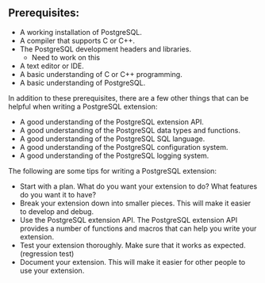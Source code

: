 ## Prerequisites: 
-   A working installation of PostgreSQL.
-   A compiler that supports C or C++.
-   The PostgreSQL development headers and libraries.
    - Need to work on this
-   A text editor or IDE.
-   A basic understanding of C or C++ programming.
-   A basic understanding of PostgreSQL.

In addition to these prerequisites, there are a few other things that can be helpful when writing a PostgreSQL extension:
-   A good understanding of the PostgreSQL extension API.
-   A good understanding of the PostgreSQL data types and functions.
-   A good understanding of the PostgreSQL SQL language.
-   A good understanding of the PostgreSQL configuration system.
-   A good understanding of the PostgreSQL logging system.

The following are some tips for writing a PostgreSQL extension:

-   Start with a plan. What do you want your extension to do? What features do you want it to have?
-   Break your extension down into smaller pieces. This will make it easier to develop and debug.
-   Use the PostgreSQL extension API. The PostgreSQL extension API provides a number of functions and macros that can help you write your extension.
-   Test your extension thoroughly. Make sure that it works as expected. (regression test)
-   Document your extension. This will make it easier for other people to use your extension.
